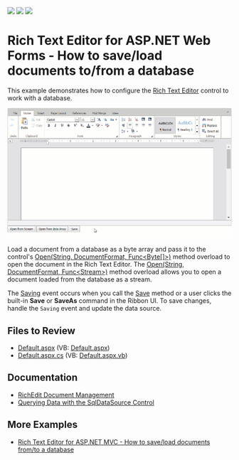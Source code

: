 <!-- default badges list -->
![](https://img.shields.io/endpoint?url=https://codecentral.devexpress.com/api/v1/VersionRange/128545498/15.2.11%2B)
[![](https://img.shields.io/badge/Open_in_DevExpress_Support_Center-FF7200?style=flat-square&logo=DevExpress&logoColor=white)](https://supportcenter.devexpress.com/ticket/details/T352034)
[![](https://img.shields.io/badge/📖_How_to_use_DevExpress_Examples-e9f6fc?style=flat-square)](https://docs.devexpress.com/GeneralInformation/403183)
<!-- default badges end -->
# Rich Text Editor for ASP.NET Web Forms - How to save/load documents to/from a database

This example demonstrates how to configure the [Rich Text Editor](https://docs.devexpress.com/AspNet/17721/components/rich-text-editor) control to work with a database.

![Connect Rich Text Editor to Database](work-with-database.gif)

Load a document from a database as a byte array and pass it to the control's [Open(String, DocumentFormat, Func<Byte[]>)](https://docs.devexpress.com/AspNet/DevExpress.Web.ASPxRichEdit.ASPxRichEdit.Open(System.String-DevExpress.XtraRichEdit.DocumentFormat-System.Func-System.Byte---)) method overload to open the document in the Rich Text Editor. The [Open(String, DocumentFormat, Func\<Stream\>)](https://docs.devexpress.com/AspNet/DevExpress.Web.ASPxRichEdit.ASPxRichEdit.Open(System.String-DevExpress.XtraRichEdit.DocumentFormat-System.Func-System.IO.Stream-)) method overload allows you to open a document loaded from the database as a stream.

The [Saving](https://docs.devexpress.com/AspNet/DevExpress.Web.ASPxRichEdit.ASPxRichEdit.Saving) event occurs when you call the [Save](https://docs.devexpress.com/AspNet/DevExpress.Web.ASPxRichEdit.ASPxRichEdit.Save) method or a user clicks the built-in **Save** or **SaveAs** command in the Ribbon UI. To save changes, handle the `Saving` event and update the data source.

## Files to Review

* [Default.aspx](./CS/ASPxRichEdit_Binding/Default.aspx) (VB: [Default.aspx](./VB/ASPxRichEdit_Binding/Default.aspx))
* [Default.aspx.cs](./CS/ASPxRichEdit_Binding/Default.aspx.cs) (VB: [Default.aspx.vb](./VB/ASPxRichEdit_Binding/Default.aspx.vb))

## Documentation

* [RichEdit Document Management](https://docs.devexpress.com/AspNet/401562/components/rich-text-editor/document-management)
* [Querying Data with the SqlDataSource Control](https://learn.microsoft.com/en-us/aspnet/web-forms/overview/data-access/accessing-the-database-directly-from-an-aspnet-page/querying-data-with-the-sqldatasource-control-cs)

## More Examples

* [Rich Text Editor for ASP.NET MVC - How to save/load documents from/to a database](https://github.com/DevExpress-Examples/mvc-richedit-save-and-load-documents-from-a-database)
